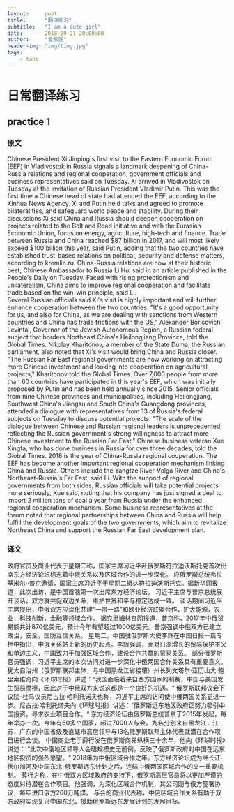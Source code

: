 ```yaml
---
layout:     post
title:      "翻译练习"
subtitle:   "I am a cute girl"
date:       2018-09-21 20:00:00
author:     "曾紫莲"
header-img: "img/timg.jpg"
tags:
    - tans
---
```


# 日常翻译练习

## practice 1

### 原文

Chinese President Xi Jinping's first visit to the Eastern Economic Forum (EEF) in Vladivostok in Russia signals a landmark deepening of China-Russia relations and regional cooperation, government officials and business representatives said on Tuesday. 
Xi arrived in Vladivostok on Tuesday at the invitation of Russian President Vladimir Putin. This was the first time a Chinese head of state had attended the EEF, according to the Xinhua News Agency. 
Xi and Putin held talks and agreed to promote bilateral ties, and safeguard world peace and stability. 
During their discussions Xi said China and Russia should deepen cooperation on projects related to the Belt and Road initiative and with the Eurasian Economic Union, focus on energy, agriculture, high-tech and finance.
Trade between Russia and China reached $87 billion in 2017, and will most likely exceed $100 billion this year, said Putin, adding that the two countries have established trust-based relations on political, security and defense matters, according to kremlin.ru.
China-Russia relations are now at their historic best, Chinese Ambassador to Russia Li Hui said in an article published in the People's Daily on Tuesday. Faced with rising protectionism and unilateralism, China aims to improve regional cooperation and facilitate trade based on the win-win principle, said Li.  
Several Russian officials said Xi's visit is highly important and will further enhance cooperation between the two countries. 
"It's a good opportunity for us, and also for China, as we are dealing with sanctions from Western countries and China has trade frictions with the US," Alexander Borisovich Levintal, Governor of the Jewish Autonomous Region, a Russian federal subject that borders Northeast China's Heilongjiang Province, told the Global Times.
Nikolay Kharitonov, a member of the State Duma, the Russian parliament, also noted that Xi's visit would bring China and Russia closer. "The Russian Far East regional governments are now working on attracting more Chinese investment and looking into cooperation on agricultural projects," Kharitonov told the Global Times. 
Over 7,000 people from more than 60 countries have participated in this year's EEF, which was initially proposed by Putin and has been held annually since 2015. Senior officials from nine Chinese provinces and municipalities, including Heilongjiang, Southwest China's Jiangsu and South China's Guangdong provinces, attended a dialogue with representatives from 13 of Russia's federal subjects on Tuesday to discuss potential projects. 
"The scale of the dialogue between Chinese and Russian regional leaders is unprecedented, reflecting the Russian government's strong willingness to attract more Chinese investment to the Russian Far East," Chinese business veteran Xue Xingfa, who has done business in Russia for over three decades, told the Global Times. 
2018 is the year of China-Russia regional cooperation. The EEF has become another important regional cooperation mechanism linking China and Russia. Others include the Yangtze River-Volga River and China's Northeast-Russia's Far East, said Li.
With the support of regional governments from both sides, Russian officials will take potential projects more seriously, Xue said, noting that his company has just signed a deal to import 2 million tons of coal a year from Russia under the enhanced regional cooperation mechanism.
Some business representatives at the forum noted that regional partnerships between China and Russia will help fulfill the development goals of the two governments, which aim to revitalize Northeast China and support the Russian Far East development plan.

### 译文
政府官员及商业代表于星期二称，国家主席习近平赴俄罗斯符拉迪沃斯托克首次出席东方经济论坛标志着中俄关系以及区域合作的进一步深化。
应俄罗斯总统弗拉基米尔··普京邀请，国家主席习近平于星期二抵达符拉迪沃斯托克。据新华网报道，此次出访，是中国首脑第一次出席东方经济论坛。
    习近平主席与普京总统展开谈话，双方就共促双边关系，维护世界和平与稳定达成一致。
    谈话期间习近平主席提出，中俄双方应深化共建“一带一路”和欧亚经济联盟合作，扩大能源，农业，科技创新，金融等领域合作。
    据克里姆林宫网报道，普京称，2017年中俄贸易额共计870亿美元，预计今年有望超过1000亿美元。普京强调中俄双方已建立政治，安全，国防互信关系。
星期二，中国驻俄罗斯大使李辉在中国日报一篇专栏中指出，中俄关系站上新的历史起点。李辉强调，面对日渐增长的贸易保护主义和单边主义，中国致力于加强区域合作，建设合作共赢的贸易关系。
部分俄罗斯官员强调，习近平主席的本次访问对进一步深化中俄两国合作关系具有重要意义。
犹太自治州（俄罗斯联邦主体，与中国黑龙江省接壤）州长列文塔尔·亚历山大·鲍里索维奇向《环球时报》讲述：“我国面临着来自西方国家的制裁，中国与美国发生贸易摩擦，因此对于中俄双方来说这都是一个良好的机遇。“
俄罗斯联邦议会下议院-杜马议员尼古拉·哈利托诺夫也称，习近平主席的访问使中俄两国关系更进一步。尼古拉·哈利托诺夫向《环球时报》讲述：“俄罗斯远东地区政府正努力吸引中国投资，寻求农业项目合作。“
东方经济论坛由俄罗斯总统普京于2015年发起，每年举办一次。今年有60多个国家，超过7000人与会。九名分别来自黑龙江，江苏，广东的中国省级及直辖市高层领导与13名俄罗斯联邦主体代表就潜在合作项目进行会谈。
中国商业老手薛行发在俄罗斯商界纵横三十余年，他向《环球时报》讲述： “此次中俄地区领导人会晤规模史无前例，反映了俄罗斯政府对中国在远东地区投资的强烈愿望。“
2018年为中俄区域合作之年。东方经济论坛成为继长江-伏尔加河及中国东北-俄罗斯远东计划之后，连结中俄两国区域合作的又一重要机制。
薛行方称，在中俄双方区域政府的支持下，俄罗斯高层官员将以更加严谨的态度对待潜在合作项目。他强调，为深化区域合作机制，其公司刚与俄方签署协议，每年进口俄方200万吨煤。
与会的商业代表称，中俄区域合作关系有助于双方政府实现复兴中国东北，援助俄罗斯远东发展计划的发展目标。
